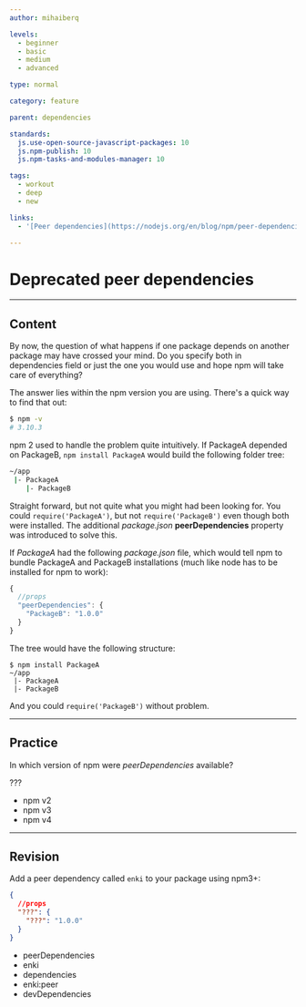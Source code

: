 ```yaml
---
author: mihaiberq

levels:
  - beginner
  - basic
  - medium
  - advanced

type: normal

category: feature

parent: dependencies

standards:
  js.use-open-source-javascript-packages: 10
  js.npm-publish: 10
  js.npm-tasks-and-modules-manager: 10

tags:
  - workout
  - deep
  - new

links:
  - '[Peer dependencies](https://nodejs.org/en/blog/npm/peer-dependencies/)'

---
```


# Deprecated peer dependencies

---
## Content

By now, the question of what happens if one package depends on another package may have crossed your mind. Do you specify both in dependencies field or just the one you would use and hope npm will take care of everything?

The answer lies within the npm version you are using. There's a quick way to find that out:
```bash
$ npm -v
# 3.10.3
```

npm 2 used to handle the problem quite intuitively. If PackageA depended on PackageB, `npm install PackageA` would build the following folder tree:
```bash
~/app
 |- PackageA
    |- PackageB
```
Straight forward, but not quite what you might had been looking for. You could `require('PackageA')`, but not `require('PackageB')` even though both were installed. The additional *package.json* **peerDependencies** property was introduced to solve this.

If *PackageA* had the following *package.json* file, which would tell npm to bundle PackageA and PackageB installations (much like node has to be installed for npm to work):
```javascript
{
  //props
  "peerDependencies": {
    "PackageB": "1.0.0"
  }
}
```
The tree would have the following structure:
```
$ npm install PackageA
~/app
 |- PackageA
 |- PackageB
```
And you could `require('PackageB')` without problem.

---
## Practice

In which version of npm were *peerDependencies* available?

???

* npm v2
* npm v3
* npm v4

---
## Revision

Add a peer dependency called `enki` to your package using npm3+:
```json
{
  //props
  "???": {
    "???": "1.0.0"
  }
}
```

* peerDependencies
* enki
* dependencies
* enki:peer
* devDependencies
